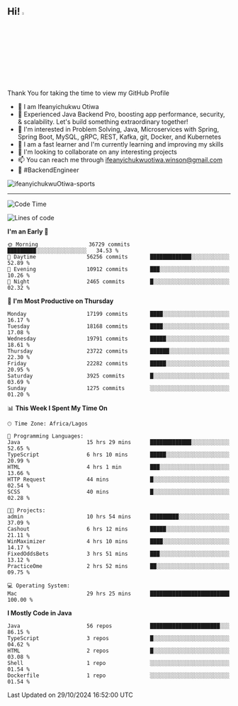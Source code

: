 <!-- BLOG-POST-LIST:START --><!-- BLOG-POST-LIST:END -->

## Hi! <img src="https://media.giphy.com/media/hvRJCLFzcasrR4ia7z/giphy.gif" width="4%"> 

Thank You for taking the time to view my GitHub Profile

- 👋 I am Ifeanyichukwu Otiwa
- 🚀 Experienced Java Backend Pro, boosting app performance, security, & scalability. Let's build something extraordinary together!
- 👀 I'm interested in Problem Solving, Java, Microservices with Spring, Spring Boot, MySQL, gRPC, REST, Kafka, git, Docker, and Kubernetes
- 🌱 I am a fast learner and I'm currently learning and improving my skills
- 💞️ I'm looking to collaborate on any interesting projects
- 📫 You can reach me through ifeanyichukwuotiwa.winson@gmail.com
- 🚀 #BackendEngineer

<p align="left" marginTop="10px"> <img src="https://komarev.com/ghpvc/?username=ifeanyichukwuOtiwa-sports&label=Profile%20views&color=0e75b6&style=for-the-badge" alt="ifeanyichukwuOtiwa-sports" /> </p>

***

<!--START_SECTION:waka-->
![Code Time](http://img.shields.io/badge/Code%20Time-3%2C049%20hrs%202%20mins-blue)

![Lines of code](https://img.shields.io/badge/From%20Hello%20World%20I%27ve%20Written-26.2%20million%20lines%20of%20code-blue)

**I'm an Early 🐤** 

```text
🌞 Morning                36729 commits       █████████░░░░░░░░░░░░░░░░   34.53 % 
🌆 Daytime                56256 commits       █████████████░░░░░░░░░░░░   52.89 % 
🌃 Evening                10912 commits       ███░░░░░░░░░░░░░░░░░░░░░░   10.26 % 
🌙 Night                  2465 commits        █░░░░░░░░░░░░░░░░░░░░░░░░   02.32 % 
```
📅 **I'm Most Productive on Thursday** 

```text
Monday                   17199 commits       ████░░░░░░░░░░░░░░░░░░░░░   16.17 % 
Tuesday                  18168 commits       ████░░░░░░░░░░░░░░░░░░░░░   17.08 % 
Wednesday                19791 commits       █████░░░░░░░░░░░░░░░░░░░░   18.61 % 
Thursday                 23722 commits       ██████░░░░░░░░░░░░░░░░░░░   22.30 % 
Friday                   22282 commits       █████░░░░░░░░░░░░░░░░░░░░   20.95 % 
Saturday                 3925 commits        █░░░░░░░░░░░░░░░░░░░░░░░░   03.69 % 
Sunday                   1275 commits        ░░░░░░░░░░░░░░░░░░░░░░░░░   01.20 % 
```


📊 **This Week I Spent My Time On** 

```text
🕑︎ Time Zone: Africa/Lagos

💬 Programming Languages: 
Java                     15 hrs 29 mins      █████████████░░░░░░░░░░░░   52.65 % 
TypeScript               6 hrs 10 mins       █████░░░░░░░░░░░░░░░░░░░░   20.99 % 
HTML                     4 hrs 1 min         ███░░░░░░░░░░░░░░░░░░░░░░   13.66 % 
HTTP Request             44 mins             █░░░░░░░░░░░░░░░░░░░░░░░░   02.54 % 
SCSS                     40 mins             █░░░░░░░░░░░░░░░░░░░░░░░░   02.28 % 

🐱‍💻 Projects: 
admin                    10 hrs 54 mins      █████████░░░░░░░░░░░░░░░░   37.09 % 
Cashout                  6 hrs 12 mins       █████░░░░░░░░░░░░░░░░░░░░   21.11 % 
WinMaximizer             4 hrs 10 mins       ████░░░░░░░░░░░░░░░░░░░░░   14.17 % 
FixedOddsBets            3 hrs 51 mins       ███░░░░░░░░░░░░░░░░░░░░░░   13.12 % 
PracticeOme              2 hrs 52 mins       ██░░░░░░░░░░░░░░░░░░░░░░░   09.75 % 

💻 Operating System: 
Mac                      29 hrs 25 mins      █████████████████████████   100.00 % 
```

**I Mostly Code in Java** 

```text
Java                     56 repos            ██████████████████████░░░   86.15 % 
TypeScript               3 repos             █░░░░░░░░░░░░░░░░░░░░░░░░   04.62 % 
HTML                     2 repos             █░░░░░░░░░░░░░░░░░░░░░░░░   03.08 % 
Shell                    1 repo              ░░░░░░░░░░░░░░░░░░░░░░░░░   01.54 % 
Dockerfile               1 repo              ░░░░░░░░░░░░░░░░░░░░░░░░░   01.54 % 
```




 Last Updated on 29/10/2024 16:52:00 UTC
<!--END_SECTION:waka-->

<!--
<p align="center">
![trophy](https://github-profile-trophy.vercel.app/?username=ifeanyichukwuOtiwa-sports&theme=onedark) (https://github.com/ryo-ma/github-profile-trophy)
</p>
-->

<!---
ifeanyi-otiwa/ifeanyi-otiwa is a ✨ special ✨ repository because its `README.md` (this file) appears on your GitHub profile.
You can click the Preview link to take a look at your changes.
--->
